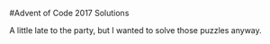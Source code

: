 #Advent of Code 2017 Solutions

A little late to the party, but I wanted to solve those puzzles anyway.